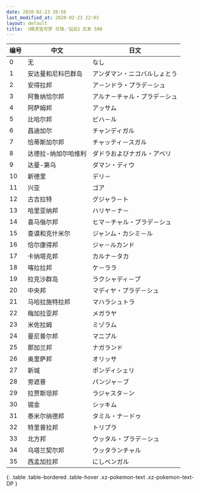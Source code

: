 ```yaml
---
date: 2020-02-23 20:56
last_modified_at: 2020-02-23 22:03
layout: default
title: 《精灵宝可梦 珍珠／钻石》文本 590
---
```

| 编号 | 中文 | 日文 |
| ---- | ---- | ---- |
| 0 | 无 | なし |
| 1 | 安达曼和尼科巴群岛 | アンダマン・ニコバルしょとう |
| 2 | 安得拉邦 | ア－ンドラ・プラデ－シュ |
| 3 | 阿鲁纳恰尔邦 | アルナ－チャル・プラデ－シュ |
| 4 | 阿萨姆邦 | アッサム |
| 5 | 比哈尔邦 | ビハ－ル |
| 6 | 昌迪加尔 | チャンディガル |
| 7 | 恰蒂斯加尔邦 | チャッティ－スガル |
| 8 | 达德拉-纳加尔哈维利 | ダドラおよびナガル・アベリ |
| 9 | 达曼-第乌 | ダマン・ディウ |
| 10 | 新德里 | デリ－ |
| 11 | 兴亚 | ゴア |
| 12 | 古吉拉特 | グジャラ－ト |
| 13 | 哈里亚纳邦 | ハリヤ－ナ－ |
| 14 | 喜马偕尔邦 | ヒマ－チャル・プラデ－シュ |
| 15 | 查谟和克什米尔 | ジャンム・カシミ－ル |
| 16 | 恰尔康得邦 | ジャ－ルカンド |
| 17 | 卡纳塔克邦 | カルナ－タカ |
| 18 | 喀拉拉邦 | ケ－ララ |
| 19 | 拉克沙群岛 | ラクシャディ－プ |
| 20 | 中央邦 | マディヤ・プラデ－シュ |
| 21 | 马哈拉施特拉邦 | マハラシュトラ |
| 22 | 梅加拉亚邦 | メガラヤ |
| 23 | 米佐拉姆 | ミゾラム |
| 24 | 曼尼普尔邦 | マニプル |
| 25 | 那加兰邦 | ナガランド |
| 26 | 奥里萨邦 | オリッサ |
| 27 | 新城 | ポンディシェリ |
| 28 | 旁遮普 | パンジャ－ブ |
| 29 | 拉贾斯坦邦 | ラジャスタ－ン |
| 30 | 锡金 | シッキム |
| 31 | 泰米尔纳德邦 | タミル・ナ－ドゥ |
| 32 | 特里普拉邦 | トリプラ |
| 33 | 北方邦 | ウッタル・プラデ－シュ |
| 34 | 乌塔兰契尔邦 | ウッタランチャル |
| 35 | 西孟加拉邦 | にしベンガル |
{: .table .table-bordered .table-hover .xz-pokemon-text .xz-pokemon-text-DP }